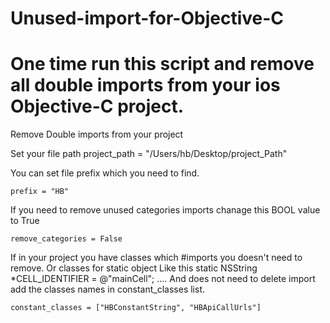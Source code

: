 # Unused-import-for-Objective-C

# One time run this script and remove all double imports from your ios Objective-C project.

Remove Double imports from your project

Set your file path
project_path = "/Users/hb/Desktop/project_Path"

You can set file prefix which you need to find.
```
prefix = "HB"
```

If you need to remove unused categories imports chanage this BOOL value to True
```
remove_categories = False
```
If in your project you have classes which #imports you doesn't need to remove.
Or classes for static object
Like this static NSString *CELL_IDENTIFIER = @"mainCell"; ....
And does not need to delete import add the classes names in constant_classes list.

```
constant_classes = ["HBConstantString", "HBApiCallUrls"]
```
